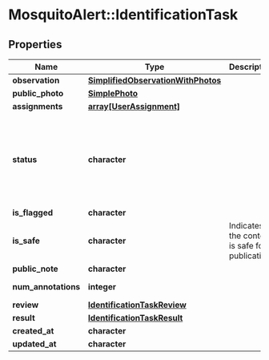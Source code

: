# MosquitoAlert::IdentificationTask


## Properties
Name | Type | Description | Notes
------------ | ------------- | ------------- | -------------
**observation** | [**SimplifiedObservationWithPhotos**](SimplifiedObservationWithPhotos.md) |  | [readonly] 
**public_photo** | [**SimplePhoto**](SimplePhoto.md) |  | 
**assignments** | [**array[UserAssignment]**](UserAssignment.md) |  | [readonly] 
**status** | **character** |  | [optional] [default to &quot;open&quot;] [Enum: [open, conflict, review, done, archived]] 
**is_flagged** | **character** |  | [readonly] 
**is_safe** | **character** | Indicates if the content is safe for publication. | [readonly] 
**public_note** | **character** |  | [readonly] 
**num_annotations** | **integer** |  | [readonly] [Min: 0] 
**review** | [**IdentificationTaskReview**](IdentificationTaskReview.md) |  | [readonly] 
**result** | [**IdentificationTaskResult**](IdentificationTaskResult.md) |  | [readonly] 
**created_at** | **character** |  | [readonly] 
**updated_at** | **character** |  | [readonly] 


